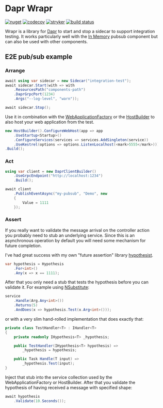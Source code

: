 # Dapr Wrapr

[![nuget](https://img.shields.io/nuget/v/Wrapr.svg)](https://www.nuget.org/packages/Wrapr/)
[![codecov](https://codecov.io/gh/riezebosch/Dapr.Wrapr/branch/main/graph/badge.svg)](https://codecov.io/gh/riezebosch/Dapr.Wrapr)
[![stryker](https://img.shields.io/endpoint?style=flat&label=stryker&url=https%3A%2F%2Fbadge-api.stryker-mutator.io%2Fgithub.com%2Friezebosch%2FDapr.Wrapr%2Fmain)](https://dashboard.stryker-mutator.io/reports/github.com/riezebosch/Dapr.Wrapr/main)
[![build status](https://ci.appveyor.com/api/projects/status/hylup50uv4x0lvta/branch/main?svg=true)](https://ci.appveyor.com/project/riezebosch/dapr-wrapr)

Wrapr is a library for [Dapr](https://dapr.io) to start and stop a sidecar to support integration testing.
It works particularly well with the [In Memory](https://docs.dapr.io/reference/components-reference/supported-pubsub/setup-inmemory/) pubsub component
but can also be used with other components.

## E2E pub/sub example

### Arrange

```c#
await using var sidecar = new Sidecar("integration-test");
await sidecar.Start(with => with
    .ResourcesPath("components-path")
    .DaprGrpcPort(1234) 
    .Args("--log-level", "warn"));

await sidecar.Stop();
```

Use it in combination with the [WebApplicationFactory](https://docs.microsoft.com/en-us/aspnet/core/test/integration-tests?view=aspnetcore-5.0#basic-tests-with-the-default-webapplicationfactory) or the [HostBuilder](https://docs.microsoft.com/en-us/aspnet/core/fundamentals/host/generic-host?view=aspnetcore-5.0) to also host your web
application from the test.

```c#
new HostBuilder().ConfigureWebHost(app => app
    .UseStartup<Startup>()
    .ConfigureServices(services => services.AddSingleton(service))
    .UseKestrel(options => options.ListenLocalhost(<mark>5555</mark>)))
.Build();
```

### Act

```c#
using var client = new DaprClientBuilder()
    .UseGrpcEndpoint("http://localhost:1234")
    .Build();

await client
    .PublishEventAsync("my-pubsub", "Demo", new
    {
        Value = 1111
    });
```

### Assert

If you really want to validate the message arrival on the controller action
you probably need to stub an underlying service. Since this is an asynchronous
operation by default you will need some mechanism for future completion.

I've had great success with my own "future assertion" library [hypothesist](https://github.com/riezebosch/hypothesist).

```c#
var hypothesis = Hypothesis
    .For<int>()
    .Any(x => x == 1111);
```

After that you only need a stub that tests the hypothesis before you can validate it.
For example using [NSubstitute](https://nsubstitute.github.io/):

```c#
service
    .Handle(Arg.Any<int>())
    .Returns(5)
    .AndDoes(x => hypothesis.Test(x.Arg<int>()));
```

or with a very slim hand-rolled implementation that does exactly that:

```c#
private class TestHandler<T> : IHandler<T>
{
    private readonly IHypothesis<T> _hypothesis;

    public TestHandler(IHypothesis<T> hypothesis) => 
        _hypothesis = hypothesis;

    public Task Handle(T input) =>
        _hypothesis.Test(input);
}
```

Inject that stub into the service collection used by the WebApplicationFactory or HostBuilder.
After that you validate the hypothesis of having received a message with specified shape:

```c#
await hypothesis
    .Validate(10.Seconds());
```